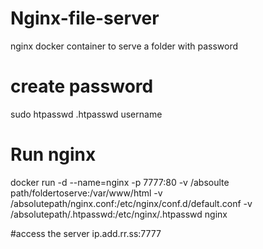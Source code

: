 # Nginx-file-server
nginx docker container to serve a folder with password

# create password 
sudo htpasswd .htpasswd username

# Run nginx
docker run -d --name=nginx -p 7777:80 -v /absoulte path/foldertoserve:/var/www/html -v /absolutepath/nginx.conf:/etc/nginx/conf.d/default.conf -v /absolutepath/.htpasswd:/etc/nginx/.htpasswd nginx

#access the server
ip.add.rr.ss:7777
